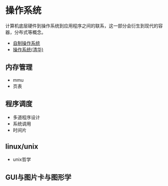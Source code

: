 # 操作系统

计算机底层硬件到操作系统到应用程序之间的联系，这一部分会衍生到现代的容器，分布式等概念。

- [自制操作系统](https://www.youtube.com/watch?v=1rnA6wpF0o4&list=RDCMUCQdZltW7bh1ta-_nCH7LWYw&start_radio=1&t=39)
- [操作系统(清华)](https://www.bilibili.com/video/BV1js411b7vg?from=search&seid=3144431124874085711)

## 内存管理

- mmu
- 页表

## 程序调度

- 多道程序设计
- 系统调用
- 时间片

## linux/unix

- unix哲学

## GUI与图片卡与图形学
